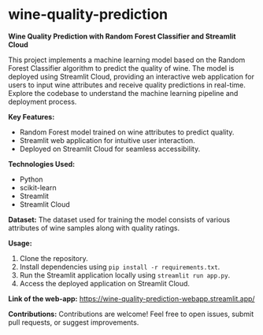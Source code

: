 # wine-quality-prediction
**Wine Quality Prediction with Random Forest Classifier and Streamlit Cloud**

This project implements a machine learning model based on the Random Forest Classifier algorithm to predict the quality of wine. The model is deployed using Streamlit Cloud, providing an interactive web application for users to input wine attributes and receive quality predictions in real-time. Explore the codebase to understand the machine learning pipeline and deployment process.

**Key Features:**
- Random Forest model trained on wine attributes to predict quality.
- Streamlit web application for intuitive user interaction.
- Deployed on Streamlit Cloud for seamless accessibility.

**Technologies Used:**
- Python
- scikit-learn
- Streamlit
- Streamlit Cloud

**Dataset:**
The dataset used for training the model consists of various attributes of wine samples along with quality ratings.

**Usage:**
1. Clone the repository.
2. Install dependencies using `pip install -r requirements.txt`.
3. Run the Streamlit application locally using `streamlit run app.py`.
4. Access the deployed application on Streamlit Cloud.

**Link of the web-app:**
https://wine-quality-prediction-webapp.streamlit.app/

**Contributions:**
Contributions are welcome! Feel free to open issues, submit pull requests, or suggest improvements.

